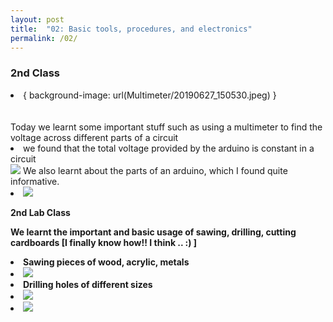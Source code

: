 ```yaml
---
layout: post
title:  "02: Basic tools, procedures, and electronics"
permalink: /02/
---
```


### 2nd Class
<li>{ background-image: url(Multimeter/20190627_150530.jpeg) } </li><br>
<br>Today we learnt some important stuff such as using a multimeter to find the voltage across different parts of a circuit
<li>we found that the total voltage provided by the arduino is constant in a circuit</li>
<img src="20190627_141712.jpeg">
We also learnt about the parts of an arduino, which I found quite informative.
<li> <img src="20190627_133610"> </li>

<B> 2nd Lab Class

We learnt the important and basic usage of sawing, drilling, cutting cardboards [I finally know how!! I think .. :) ] 
<li>Sawing pieces of wood, acrylic, metals</li>
<li><img src="20190628_160648.jpeg"> </li>
<li>Drilling holes of different sizes</li>
<li><img src="20190628_171706.jpeg"> </li>
<li><img src="20190628_175512.jpeg"> </li>


<!-- You can include comments that will not be translated to HTML -->

<!-- You can include links and images in the following format: -->

<!-- Or, you can also directly include HTML, for example to make a split image -->


<!-- You can also use HTML tags to include a video -->

<!-- Or to add a download link to any (reasonably small) file in your permalink directory -->



